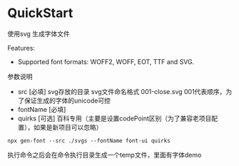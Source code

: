 # QuickStart

使用svg 生成字体文件

Features:
- Supported font formats: WOFF2, WOFF, EOT, TTF and SVG.

参数说明
- src [必填] svg存放的目录 svg文件命名格式 001-close.svg  001代表顺序，为了保证生成的字体的unicode可控
- fontName [必填]
- quirks [可选] 百科专用（主要是设置codePoint区别（为了兼容老项目配置），如果是新项目可以忽略）
```
npx gen-font --src ./svgs --fontName font-ui quirks  
```

执行命令之后会在命令执行目录生成一个temp文件，里面有字体demo